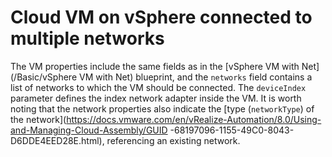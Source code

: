 # Cloud VM on vSphere connected to multiple networks

The VM properties include the same fields as in the [vSphere VM with Net](/Basic/vSphere VM with Net) blueprint,
and the `networks` field contains a list of networks to which the VM should be connected. The `deviceIndex` parameter defines the index
network adapter inside the VM. It is worth noting that the network properties also indicate the [type (`networkType`) of the network](https://docs.vmware.com/en/vRealize-Automation/8.0/Using-and-Managing-Cloud-Assembly/GUID -68197096-1155-49C0-8043-D6DDE4EED28E.html),
referencing an existing network.